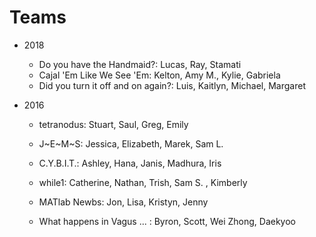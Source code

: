 # Teams

* 2018
  * Do you have the Handmaid?: Lucas, Ray, Stamati
  * Cajal 'Em Like We See 'Em: Kelton, Amy M., Kylie, Gabriela
  * Did you turn it off and on again?: Luis, Kaitlyn, Michael, Margaret

* 2016

  * tetranodus:  Stuart, Saul, Greg, Emily

  * J~E~M~S: Jessica, Elizabeth, Marek, Sam L.

  * C.Y.B.I.T.:  Ashley, Hana, Janis, Madhura, Iris

  * while1: Catherine, Nathan, Trish, Sam S. , Kimberly

  * MATlab Newbs: Jon, Lisa, Kristyn, Jenny

  * What happens in Vagus ... : Byron, Scott, Wei Zhong, Daekyoo
